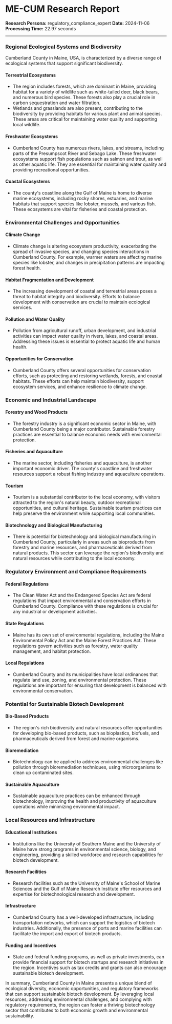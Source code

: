 # ME-CUM Research Report

**Research Persona:** regulatory_compliance_expert
**Date:** 2024-11-06
**Processing Time:** 22.97 seconds

---

### Regional Ecological Systems and Biodiversity

Cumberland County in Maine, USA, is characterized by a diverse range of ecological systems that support significant biodiversity.

#### Terrestrial Ecosystems
- The region includes forests, which are dominant in Maine, providing habitat for a variety of wildlife such as white-tailed deer, black bears, and numerous bird species. These forests also play a crucial role in carbon sequestration and water filtration.
- Wetlands and grasslands are also present, contributing to the biodiversity by providing habitats for various plant and animal species. These areas are critical for maintaining water quality and supporting local wildlife.

#### Freshwater Ecosystems
- Cumberland County has numerous rivers, lakes, and streams, including parts of the Presumpscot River and Sebago Lake. These freshwater ecosystems support fish populations such as salmon and trout, as well as other aquatic life. They are essential for maintaining water quality and providing recreational opportunities.

#### Coastal Ecosystems
- The county's coastline along the Gulf of Maine is home to diverse marine ecosystems, including rocky shores, estuaries, and marine habitats that support species like lobster, mussels, and various fish. These ecosystems are vital for fisheries and coastal protection.

### Environmental Challenges and Opportunities

#### Climate Change
- Climate change is altering ecosystem productivity, exacerbating the spread of invasive species, and changing species interactions in Cumberland County. For example, warmer waters are affecting marine species like lobster, and changes in precipitation patterns are impacting forest health.

#### Habitat Fragmentation and Development
- The increasing development of coastal and terrestrial areas poses a threat to habitat integrity and biodiversity. Efforts to balance development with conservation are crucial to maintain ecological services.

#### Pollution and Water Quality
- Pollution from agricultural runoff, urban development, and industrial activities can impact water quality in rivers, lakes, and coastal areas. Addressing these issues is essential to protect aquatic life and human health.

#### Opportunities for Conservation
- Cumberland County offers several opportunities for conservation efforts, such as protecting and restoring wetlands, forests, and coastal habitats. These efforts can help maintain biodiversity, support ecosystem services, and enhance resilience to climate change.

### Economic and Industrial Landscape

#### Forestry and Wood Products
- The forestry industry is a significant economic sector in Maine, with Cumberland County being a major contributor. Sustainable forestry practices are essential to balance economic needs with environmental protection.

#### Fisheries and Aquaculture
- The marine sector, including fisheries and aquaculture, is another important economic driver. The county's coastline and freshwater resources support a robust fishing industry and aquaculture operations.

#### Tourism
- Tourism is a substantial contributor to the local economy, with visitors attracted to the region's natural beauty, outdoor recreational opportunities, and cultural heritage. Sustainable tourism practices can help preserve the environment while supporting local communities.

#### Biotechnology and Biological Manufacturing
- There is potential for biotechnology and biological manufacturing in Cumberland County, particularly in areas such as bioproducts from forestry and marine resources, and pharmaceuticals derived from natural products. This sector can leverage the region's biodiversity and natural resources while contributing to the local economy.

### Regulatory Environment and Compliance Requirements

#### Federal Regulations
- The Clean Water Act and the Endangered Species Act are federal regulations that impact environmental and conservation efforts in Cumberland County. Compliance with these regulations is crucial for any industrial or development activities.

#### State Regulations
- Maine has its own set of environmental regulations, including the Maine Environmental Policy Act and the Maine Forest Practices Act. These regulations govern activities such as forestry, water quality management, and habitat protection.

#### Local Regulations
- Cumberland County and its municipalities have local ordinances that regulate land use, zoning, and environmental protection. These regulations are important for ensuring that development is balanced with environmental conservation.

### Potential for Sustainable Biotech Development

#### Bio-Based Products
- The region's rich biodiversity and natural resources offer opportunities for developing bio-based products, such as bioplastics, biofuels, and pharmaceuticals derived from forest and marine organisms.

#### Bioremediation
- Biotechnology can be applied to address environmental challenges like pollution through bioremediation techniques, using microorganisms to clean up contaminated sites.

#### Sustainable Aquaculture
- Sustainable aquaculture practices can be enhanced through biotechnology, improving the health and productivity of aquaculture operations while minimizing environmental impact.

### Local Resources and Infrastructure

#### Educational Institutions
- Institutions like the University of Southern Maine and the University of Maine have strong programs in environmental science, biology, and engineering, providing a skilled workforce and research capabilities for biotech development.

#### Research Facilities
- Research facilities such as the University of Maine's School of Marine Sciences and the Gulf of Maine Research Institute offer resources and expertise for biotechnological research and development.

#### Infrastructure
- Cumberland County has a well-developed infrastructure, including transportation networks, which can support the logistics of biotech industries. Additionally, the presence of ports and marine facilities can facilitate the import and export of biotech products.

#### Funding and Incentives
- State and federal funding programs, as well as private investments, can provide financial support for biotech startups and research initiatives in the region. Incentives such as tax credits and grants can also encourage sustainable biotech development.

In summary, Cumberland County in Maine presents a unique blend of ecological diversity, economic opportunities, and regulatory frameworks that can support sustainable biotech development. By leveraging local resources, addressing environmental challenges, and complying with regulatory requirements, the region can foster a thriving biotechnology sector that contributes to both economic growth and environmental sustainability.